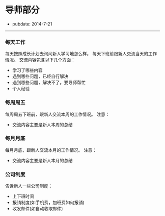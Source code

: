 # 导师部分

- pubdate: 2014-7-21

------

### 每天工作
每天按照成长计划去询问新人学习地怎么样，
每天下班前跟新人交流当天的工作情况。
交流内容包含以下几个方面：
- 学习了哪些内容
- 遇到哪些问题，已经自行解决
- 遇到哪些问题，解决不了，要导师帮忙
- 个人经验

### 每周周五
每周周五下班前，跟新人交流本周的工作情况。
注意：
- 交流内容主要是新人本周的总结

### 每月月底
每月月底，跟新人交流本月的工作情况。
注意：
- 交流内容主要是新人本月的总结

### 公司制度
告诉新人一些公司制度：
- 上下班时间
- 报销制度(如手机费，加班费如何报销)
- 收发邮件(如自动收取邮件)